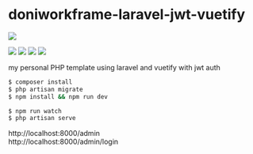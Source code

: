 # doniworkframe-laravel-jwt-vuetify
![](https://drive.google.com/uc?export=view&id=1IXWR3tDgtIpyKR1rTIkrFRLIAAtoJps_)

![](https://img.shields.io/badge/build-passing-brightgreen)
![](https://img.shields.io/badge/version-v0.2.0-blue)
![](https://img.shields.io/badge/laravel-v7.0.0-blue)
![](https://img.shields.io/badge/php-%3E%3D7.25-blue)

my personal PHP template using laravel and vuetify with jwt auth

```sh
$ composer install
$ php artisan migrate
$ npm install && npm run dev

$ npm run watch
$ php artisan serve
```

http://localhost:8000/admin <br>
http://localhost:8000/admin/login
